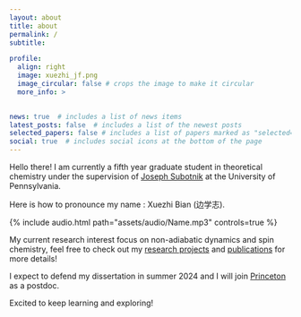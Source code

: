 ```yaml
---
layout: about
title: about
permalink: /
subtitle: 

profile:
  align: right
  image: xuezhi_jf.png
  image_circular: false # crops the image to make it circular
  more_info: > 
    

news: true  # includes a list of news items
latest_posts: false  # includes a list of the newest posts
selected_papers: false # includes a list of papers marked as "selected={true}"
social: true  # includes social icons at the bottom of the page
---
```


Hello there! I am currently a fifth year graduate student in theoretical chemistry under the supervision of 
[Joseph Subotnik](http://subotnikgroup.chem.upenn.edu/) at the University of Pennsylvania. 

Here is how to pronounce my name : Xuezhi Bian (边学志). 
<div class="row mt-3">
    <div class="col-sm mt-3 mt-md-0">
        {% include audio.html path="assets/audio/Name.mp3" controls=true %}
    </div>
</div>

My current research interest focus on non-adiabatic dynamics and spin chemistry, 
feel free to check out my [research projects](/projects/) and [publications](/publications/) for more details!

I expect to defend my dissertation in summer 2024 and I will join [Princeton](https://ccsc.princeton.edu/) as a postdoc. 

Excited to keep learning and exploring!
